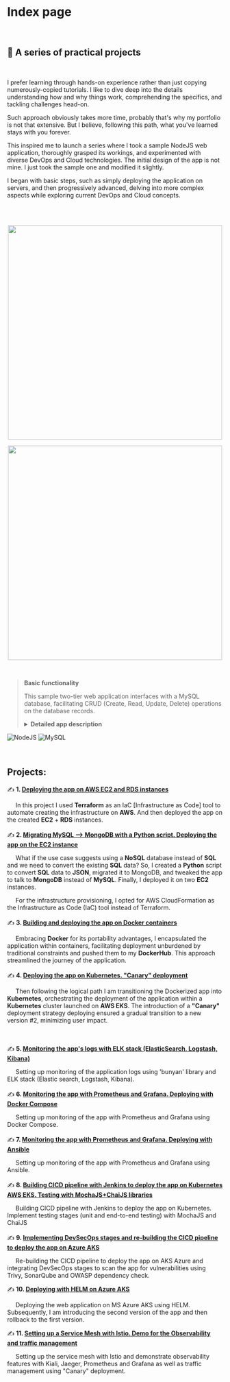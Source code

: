 # Index page

<br>

## 🚀 A series of practical projects    

<br>

I prefer learning through hands-on experience rather than just copying numerously-copied tutorials. I like to dive deep into the details understanding how and why things work, comprehending the specifics, and tackling challenges head-on. 
<br>

Such approach obviously takes more time, probably that's why my portfolio is not that extensive. But I believe, following this path, what you've learned stays with you forever.

This inspired me to launch a series where I took a sample NodeJS web application, thoroughly grasped its workings, and experimented with diverse DevOps and Cloud technologies. The initial design of the app is not mine. I just took the sample one and modified it slightly.
<br>

I began with basic steps, such as simply deploying the application on servers, and then progressively advanced, delving into more complex aspects while exploring current DevOps and Cloud concepts.

<br><br>


<p align="center">
    <img width="500" src="https://github.com/otam-mato/projects_landing_page/assets/113034133/2f4f43e4-583a-440e-b3c1-3f38674417a9">
</p>
<p align="center">
    <img width="500" src="https://github.com/otam-mato/projects_landing_page/assets/113034133/70b881af-a7af-4bb1-a431-2aa23e8905da">
</p>

<br>

> **Basic functionality**
>
> This sample two-tier web application interfaces with a MySQL database, facilitating CRUD (Create, Read, Update, Delete) operations on the database records.
>
> **<details markdown=1><summary markdown="span">Detailed app description</summary>**
>
> ## Summary
>
> The app sets up a web server for a supplier management system. It allows viewing, adding, updating, and deleting suppliers. 
> 
> #### **Dependencies and Modules**:
>   - **express**: The framework that allows us to set up and run a web server.
>   - **body-parser**: A tool that lets the server read and understand data sent in requests.
>   - **cors**: Ensures the server can communicate with different web addresses or domains.
>   - **mustache-express**: A template engine, letting the server display dynamic web pages using the Mustache format.
>   - **serve-favicon**: Provides the small icon seen on browser tabs for the website.
>   - **Custom Modules**: 
>     - `supplier.controller`: Handles the logic for managing suppliers like fetching, adding, or updating their details.
>     - `config.js`: Keeps the server's settings for connectind to the MySQL database.
>
> #### **Configuration**:
>   - The server starts on a port taken from a setting (like an environment variable) or uses `3000` as a default.
>
> #### **Middleware**:
>   - It's equipped to understand data in JSON format or when it's URL-encoded.
>   - It can chat with web pages hosted elsewhere, thanks to CORS.
>   - Mustache is the chosen format for web pages, with templates stored in a folder named `views`.
>   - There's a public storage (`public`) for things like images or stylesheets, accessible by anyone visiting the site.
>   - The site's tiny browser tab icon is fetched using `serve-favicon`.
>
> #### **Routes (Webpage Endpoints)**:
>   - **Home**: `GET /`: Serves the home page.
>   - **Supplier Operations**: 
>     - `GET /suppliers/`: Fetches and displays all suppliers.
>     - `GET /supplier-add`: Serves a page to add a new supplier.
>     - `POST /supplier-add`: Receives data to add a new supplier.
>     - `GET /supplier-update/:id`: Serves a page to update details of a supplier using its ID.
>     - `POST /supplier-update`: Receives updated data of a supplier.
>     - `POST /supplier-remove/:id`: Removes a supplier using its ID.
>
> #### **Starting Up**:
>   - The server comes to life, starts listening for visits, and announces its awakening with a log message.
>
> </details>

![NodeJS](https://img.shields.io/badge/node.js-6DA55F?style=for-the-badge&logo=node.js&logoColor=white) 
![MySQL](https://img.shields.io/badge/MySQL-00000F?style=for-the-badge&logo=mysql&logoColor=white)

<br>

## Projects:

✍️ **1. [Deploying the app on AWS EC2 and RDS instances](https://github.com/otam-mato/nodejs_mysql_web_app_terraform)** <br>

&nbsp;&nbsp;&nbsp;&nbsp; In this project I used **Terraform** as an IaC [Infrastructure as Code] tool to automate creating the infrastructure on **AWS**. And then deployed the app on the created **EC2** + **RDS** instances.
 <br><br>
✍️ **2. [Migrating MySQL --> MongoDB with a Python script. Deploying the app on the EC2 instance](https://github.com/otam-mato/nodejs_mongodb_web_app_awscloudformation)** <br>

&nbsp;&nbsp;&nbsp;&nbsp;&nbsp;What if the use case suggests using a **NoSQL** database instead of **SQL** and we need to convert the existing **SQL** data? So, I created a **Python** script to convert **SQL** data to **JSON**, migrated it to MongoDB, and tweaked the app to talk to **MongoDB** instead of **MySQL**. Finally, I deployed it on two **EC2** instances.

&nbsp;&nbsp;&nbsp;&nbsp;&nbsp;For the infrastructure provisioning, I opted for AWS CloudFormation as the Infrastructure as Code (IaC) tool instead of Terraform.<br><br>
✍️ **3. [Building and deploying the app on Docker containers](https://github.com/otam-mato/nodejs_mysql_web_app_docker)**<br>

&nbsp;&nbsp;&nbsp;&nbsp;&nbsp;Embracing **Docker** for its portability advantages, I encapsulated the application within containers, facilitating deployment unburdened by traditional constraints and pushed them to my **DockerHub**. This approach streamlined the journey of the application.<br><br>
✍️ **4. [Deploying the app on Kubernetes. "Canary" deployment](https://github.com/otam-mato/nodejs_mysql_web_app_kubernetes)**<br>

&nbsp;&nbsp;&nbsp;&nbsp;&nbsp;Then following the logical path I am transitioning the Dockerized app into **Kubernetes**, orchestrating the deployment of the application within a **Kubernetes** cluster launched on **AWS EKS**. The introduction of a **"Canary"** deployment strategy deploying ensured a gradual transition to a new version #2, minimizing user impact.

<br><br>
✍️ **5. [Monitoring the app's logs with ELK stack (ElasticSearch, Logstash, Kibana)](https://github.com/otam-mato/nodejs_mysql_web_app_elk)**<br>

&nbsp;&nbsp;&nbsp;&nbsp;&nbsp;Setting up monitoring of the application logs using 'bunyan' library and ELK stack (Elastic search, Logstash, Kibana).<br><br>
✍️ **6. [Monitoring the app with Prometheus and Grafana. Deploying with Docker Compose](https://github.com/otam-mato/nodejs_mysql_web_app_prometheus_grafana)**<br>

&nbsp;&nbsp;&nbsp;&nbsp;&nbsp;Setting up monitoring of the app with Prometheus and Grafana using Docker Compose.<br><br>
✍️ **7. [Monitoring the app with Prometheus and Grafana. Deploying with Ansible](https://github.com/otam-mato/nodejs_mysql_web_app_prometheus_grafana_ansible)**<br>

&nbsp;&nbsp;&nbsp;&nbsp;&nbsp;Setting up monitoring of the app with Prometheus and Grafana using Ansible.<br><br>
✍️ **8. [Building CICD pipeline with Jenkins to deploy the app on Kubernetes AWS EKS. Testing with MochaJS+ChaiJS libraries](https://github.com/otam-mato/nodejs_mysql_web_app_jenkins_AWS)**<br>

&nbsp;&nbsp;&nbsp;&nbsp;&nbsp;Building CICD pipeline with Jenkins to deploy the app on Kubernetes. Implement testing stages (unit and end-to-end testing) with MochaJS and ChaiJS<br><br>
✍️ **9. [Implementing DevSecOps stages and re-building the CICD pipeline to deploy the app on Azure AKS](https://github.com/otam-mato/nodejs_mysql_web_app_jenkins_azure_devsecops)**<br>

&nbsp;&nbsp;&nbsp;&nbsp;&nbsp;Re-building the CICD pipeline to deploy the app on AKS Azure and integrating DevSecOps stages to scan the app for vulnerabilities using Trivy, SonarQube and OWASP dependency check.<br>

✍️ **10. [Deploying with HELM on Azure AKS](https://github.com/otam-mato/nodejs_mysql_web_app_helm_azure_aks_deployment)**<br>

&nbsp;&nbsp;&nbsp;&nbsp;&nbsp;Deploying the web application on MS Azure AKS using HELM. Subsequently, I am introducing the second version of the app and then rollback to the first version.

✍️ **11. [Setting up a Service Mesh with Istio. Demo for the Observability and traffic management](https://github.com/otam-mato/istio_nodejsapp_demo.git)**<br>

&nbsp;&nbsp;&nbsp;&nbsp;&nbsp;Setting up the service mesh with Istio and demonstrate observability features with Kiali, Jaeger, Prometheus and Grafana as well as traffic management using "Canary" deployment.
